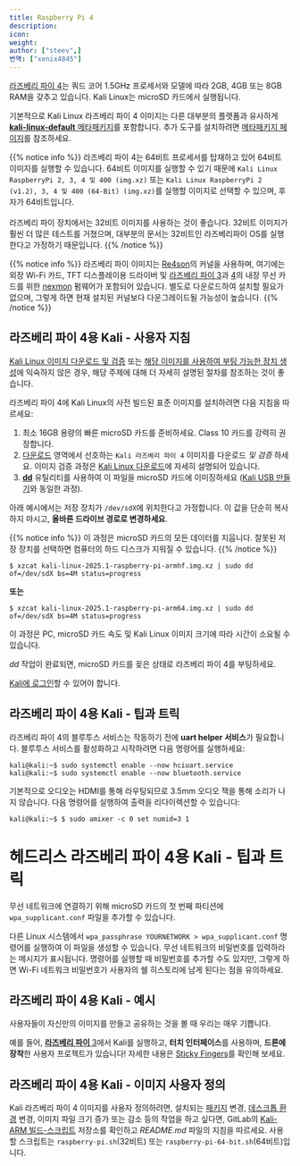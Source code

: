 ```yaml
---
title: Raspberry Pi 4
description:
icon:
weight:
author: ["steev",]
번역: ["xenix4845"]
---
```


[라즈베리 파이 4](https://www.raspberrypi.org/products/raspberry-pi-4-model-b/)는 쿼드 코어 1.5GHz 프로세서와 모델에 따라 2GB, 4GB 또는 8GB RAM을 갖추고 있습니다. Kali Linux는 microSD 카드에서 실행됩니다.

기본적으로 Kali Linux 라즈베리 파이 4 이미지는 다른 대부분의 플랫폼과 유사하게 [**kali-linux-default** 메타패키지](/docs/general-use/metapackages/)를 포함합니다. 추가 도구를 설치하려면 [메타패키지 페이지](/docs/general-use/metapackages/)를 참조하세요.

{{% notice info %}}
라즈베리 파이 4는 64비트 프로세서를 탑재하고 있어 64비트 이미지를 실행할 수 있습니다.
64비트 이미지를 실행할 수 있기 때문에 `Kali Linux RaspberryPi 2, 3, 4 및 400 (img.xz)` 또는 `Kali Linux RaspberryPi 2 (v1.2), 3, 4 및 400 (64-Bit) (img.xz)`를 실행할 이미지로 선택할 수 있으며, 후자가 64비트입니다.<br />
<br />
라즈베리 파이 장치에서는 32비트 이미지를 사용하는 것이 좋습니다. 32비트 이미지가 훨씬 더 많은 테스트를 거쳤으며, 대부분의 문서는 32비트인 라즈베리파이 OS를 실행한다고 가정하기 때문입니다.
{{% /notice %}}

{{% notice info %}}
라즈베리 파이 이미지는 [Re4son](https://twitter.com/re4sonkernel)의 커널을 사용하며, 여기에는 외장 Wi-Fi 카드, TFT 디스플레이용 드라이버 및 [라즈베리 파이 3](/docs/arm/raspberry-pi-3/)과 [4](/docs/arm/raspberry-pi-4/)의 내장 무선 카드를 위한 [nexmon](https://github.com/seemoo-lab/nexmon) 펌웨어가 포함되어 있습니다. 별도로 다운로드하여 설치할 필요가 없으며, 그렇게 하면 현재 설치된 커널보다 다운그레이드될 가능성이 높습니다.
{{% /notice %}}

## 라즈베리 파이 4용 Kali - 사용자 지침

[Kali Linux 이미지 다운로드 및 검증](/docs/introduction/download-official-kali-linux-images/) 또는 [해당 이미지를 사용하여 부팅 가능한 장치 생성](/docs/usb/live-usb-install-with-windows/)에 익숙하지 않은 경우, 해당 주제에 대해 더 자세히 설명된 절차를 참조하는 것이 좋습니다.

라즈베리 파이 4에 Kali Linux의 사전 빌드된 표준 이미지를 설치하려면 다음 지침을 따르세요:

1. 최소 16GB 용량의 빠른 microSD 카드를 준비하세요. Class 10 카드를 강력히 권장합니다.
2. [다운로드](/get-kali/) 영역에서 선호하는 `Kali 라즈베리 파이 4` 이미지를 다운로드 _및 검증_ 하세요. 이미지 검증 과정은 [Kali Linux 다운로드](/docs/introduction/download-official-kali-linux-images/)에 자세히 설명되어 있습니다.
3. **[dd](https://manpages.debian.org/testing/coreutils/dd.1.en.html)** 유틸리티를 사용하여 이 파일을 microSD 카드에 이미징하세요 ([Kali USB 만들기](/docs/usb/live-usb-install-with-windows/)와 동일한 과정).

아래 예시에서는 저장 장치가 `/dev/sdX`에 위치한다고 가정합니다. 이 값을 단순히 복사하지 마시고, **올바른 드라이브 경로로 변경하세요**.

{{% notice info %}}
이 과정은 microSD 카드의 모든 데이터를 지웁니다. 잘못된 저장 장치를 선택하면 컴퓨터의 하드 디스크가 지워질 수 있습니다.
{{% /notice %}}

```console
$ xzcat kali-linux-2025.1-raspberry-pi-armhf.img.xz | sudo dd of=/dev/sdX bs=4M status=progress
```

**또는**

```console
$ xzcat kali-linux-2025.1-raspberry-pi-arm64.img.xz | sudo dd of=/dev/sdX bs=4M status=progress
```

이 과정은 PC, microSD 카드 속도 및 Kali Linux 이미지 크기에 따라 시간이 소요될 수 있습니다.

_dd_ 작업이 완료되면, microSD 카드를 꽂은 상태로 라즈베리 파이 4를 부팅하세요.

[Kali에 로그인](/docs/introduction/default-credentials/)할 수 있어야 합니다.

## 라즈베리 파이 4용 Kali - 팁과 트릭

라즈베리 파이 4의 블루투스 서비스는 작동하기 전에 **uart helper 서비스**가 필요합니다. 블루투스 서비스를 활성화하고 시작하려면 다음 명령어를 실행하세요:

```console
kali@kali:~$ sudo systemctl enable --now hciuart.service
kali@kali:~$ sudo systemctl enable --now bluetooth.service
```

기본적으로 오디오는 HDMI를 통해 라우팅되므로 3.5mm 오디오 잭을 통해 소리가 나지 않습니다. 다음 명령어를 실행하여 출력을 리다이렉션할 수 있습니다:

```console
kali@kali:~$ $ sudo amixer -c 0 set numid=3 1
```

# 헤드리스 라즈베리 파이 4용 Kali - 팁과 트릭

무선 네트워크에 연결하기 위해 microSD 카드의 첫 번째 파티션에 `wpa_supplicant.conf` 파일을 추가할 수 있습니다.

다른 Linux 시스템에서 `wpa_passphrase YOURNETWORK > wpa_supplicant.conf` 명령어를 실행하여 이 파일을 생성할 수 있습니다. 무선 네트워크의 비밀번호를 입력하라는 메시지가 표시됩니다. 명령어를 실행할 때 비밀번호를 추가할 수도 있지만, 그렇게 하면 Wi-Fi 네트워크 비밀번호가 사용자의 쉘 히스토리에 남게 된다는 점을 유의하세요.

## 라즈베리 파이 4용 Kali - 예시

사용자들이 자신만의 이미지를 만들고 공유하는 것을 볼 때 우리는 매우 기쁩니다.

예를 들어, [**라즈베리 파이** 3](/docs/arm/raspberry-pi-3/)에서 Kali를 실행하고, **터치 인터페이스**를 사용하며, **드론에 장착**한 사용자 프로젝트가 있습니다! 자세한 내용은 [Sticky Fingers](https://whitedome.com.au/re4son/sticky-fingers-kali-pi/)를 확인해 보세요.

## 라즈베리 파이 4용 Kali - 이미지 사용자 정의

Kali 라즈베리 파이 4 이미지를 사용자 정의하려면, 설치되는 [패키지](/docs/general-use/metapackages/) 변경, [데스크톱 환경](/docs/general-use/switching-desktop-environments/) 변경, 이미지 파일 크기 증가 또는 감소 등의 작업을 하고 싶다면, GitLab의 [Kali-ARM 빌드-스크립트](https://gitlab.com/kalilinux/build-scripts/kali-arm) 저장소를 확인하고 _README.md_ 파일의 지침을 따르세요. 사용할 스크립트는 `raspberry-pi.sh`(32비트) 또는 `raspberry-pi-64-bit.sh`(64비트)입니다.
